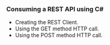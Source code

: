 ### Consuming a REST API using C#
* Creating the REST Client.
* Using the GET method HTTP call.
* Using the POST method HTTP call.
